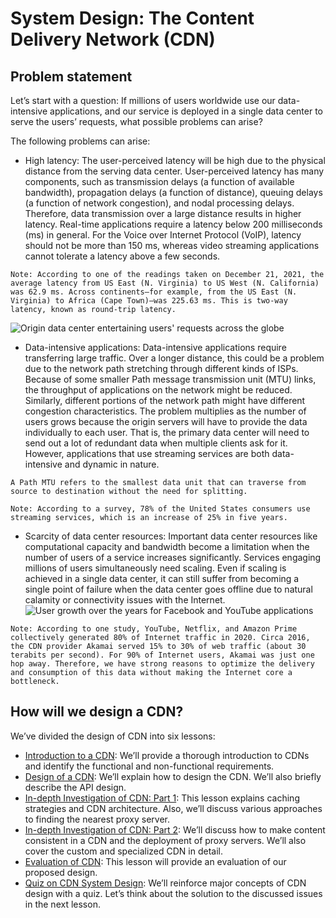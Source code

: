 # System Design: The Content Delivery Network (CDN)
## Problem statement
Let’s start with a question: If millions of users worldwide use our data-intensive applications, and our service is deployed in a single data center to serve the users’ requests, what possible problems can arise?

The following problems can arise:

- High latency: The user-perceived latency will be high due to the physical distance from the serving data center. User-perceived latency has many components, such as transmission delays (a function of available bandwidth), propagation delays (a function of distance), queuing delays (a function of network congestion), and nodal processing delays. Therefore, data transmission over a large distance results in higher latency. Real-time applications require a latency below 200 milliseconds (ms) in general. For the Voice over Internet Protocol (VoIP), latency should not be more than 150 ms, whereas video streaming applications cannot tolerate a latency above a few seconds.
```
Note: According to one of the readings taken on December 21, 2021, the average latency from US East (N. Virginia) to US West (N. California) was 62.9 ms. Across continents—for example, from the US East (N. Virginia) to Africa (Cape Town)—was 225.63 ms. This is two-way latency, known as round-trip latency.
```
![Origin data center entertaining users' requests across the globe](./latency.jpg)

- Data-intensive applications: Data-intensive applications require transferring large traffic. Over a longer distance, this could be a problem due to the network path stretching through different kinds of ISPs. Because of some smaller Path message transmission unit (MTU) links, the throughput of applications on the network might be reduced. Similarly, different portions of the network path might have different congestion characteristics. The problem multiplies as the number of users grows because the origin servers will have to provide the data individually to each user. That is, the primary data center will need to send out a lot of redundant data when multiple clients ask for it. However, applications that use streaming services are both data-intensive and dynamic in nature.

```
A Path MTU refers to the smallest data unit that can traverse from source to destination without the need for splitting.
```

```
Note: According to a survey, 78% of the United States consumers use streaming services, which is an increase of 25% in five years.
```
- Scarcity of data center resources: Important data center resources like computational capacity and bandwidth become a limitation when the number of users of a service increases significantly. Services engaging millions of users simultaneously need scaling. Even if scaling is achieved in a single data center, it can still suffer from becoming a single point of failure when the data center goes offline due to natural calamity or connectivity issues with the Internet.
![User growth over the years for Facebook and YouTube applications](./users.jpg)

```
Note: According to one study, YouTube, Netflix, and Amazon Prime collectively generated 80% of Internet traffic in 2020. Circa 2016, the CDN provider Akamai served 15% to 30% of web traffic (about 30 terabits per second). For 90% of Internet users, Akamai was just one hop away. Therefore, we have strong reasons to optimize the delivery and consumption of this data without making the Internet core a bottleneck.
```

## How will we design a CDN?
We’ve divided the design of CDN into six lessons:

- [Introduction to a CDN](../Introduction%20to%20a%20CDN/): We’ll provide a thorough introduction to CDNs and identify the functional and non-functional requirements.
- [Design of a CDN](../Design%20of%20a%20CDN/): We’ll explain how to design the CDN. We’ll also briefly describe the API design.
- [In-depth Investigation of CDN: Part 1](../In-depth%20Investigation%20of%20CDN%20Part%201/): This lesson explains caching strategies and CDN architecture. Also, we’ll discuss various approaches to finding the nearest proxy server.
- [In-depth Investigation of CDN: Part 2](../In-depth%20Investigation%20of%20CDN%20Part%202/): We’ll discuss how to make content consistent in a CDN and the deployment of proxy servers. We’ll also cover the custom and specialized CDN in detail.
- [Evaluation of CDN](../Evaluation%20of%20CDN's%20Design/): This lesson will provide an evaluation of our proposed design.
- [Quiz on CDN System Design](../Quiz%20on%20CDN's%20Design/): We’ll reinforce major concepts of CDN design with a quiz.
Let’s think about the solution to the discussed issues in the next lesson.
